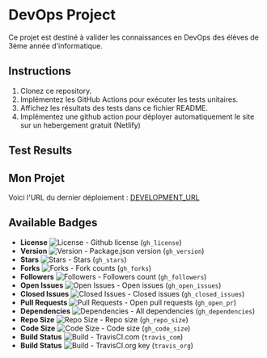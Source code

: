 # DevOps Project

Ce projet est destiné à valider les connaissances en DevOps des élèves de 3ème année d'informatique.

## Instructions

1. Clonez ce repository.
2. Implémentez les GitHub Actions pour exécuter les tests unitaires.
3. Affichez les résultats des tests dans ce fichier README.
4. Implémentez une github action pour déployer automatiquement le site sur un hebergement gratuit (Netlify)

## Test Results


## Mon Projet

Voici l'URL du dernier déploiement : [DEVELOPMENT_URL](DEVELOPMENT_URL)



## Available Badges

* **License** ![License](https://img.shields.io/badge/license-MIT-green) - Github license (`gh_license`)
* **Version** ![Version](https://img.shields.io/badge/version-v1.1.0-blue) - Package.json version (`gh_version`)
* **Stars** ![Stars](https://img.shields.io/badge/stars-3-blue) - Stars (`gh_stars`)
* **Forks** ![Forks](https://img.shields.io/badge/Fork-2-blue) - Fork counts (`gh_forks`)
* **Followers** ![Followers](https://img.shields.io/badge/Followers-29-blue) - Followers count (`gh_followers`)
* **Open Issues** ![Open Issues](https://img.shields.io/badge/open%20issues-0-brightgreen) - Open issues (`gh_open_issues`)
* **Closed Issues** ![Closed Issues](https://img.shields.io/badge/closed%20issues-1-yellow) - Closed issues (`gh_closed_issues`)
* **Pull Requests** ![Pull Requests](https://img.shields.io/badge/pull%20requests-1%20open-orange) - Open pull requests (`gh_open_pr`)
* **Dependencies** ![Dependencies](https://img.shields.io/badge/dependencies-up%20to%20date-brightgreen) - All dependencies (`gh_dependencies`)
* **Repo Size** ![Repo Size](https://img.shields.io/badge/repo%20size-2.31%20MB-blue) - Repo size (`gh_repo_size`)
* **Code Size** ![Code Size](https://img.shields.io/badge/code%20size-4.81%20KB-blue) - Code size (`gh_code_size`)
* **Build Status** ![Build](https://img.shields.io/badge/build-passing-brightgreen) - TravisCI.com (`travis_com`)
* **Build Status** ![Build](https://img.shields.io/badge/build-passing-brightgreen) - TravisCI.org key (`travis_org`)